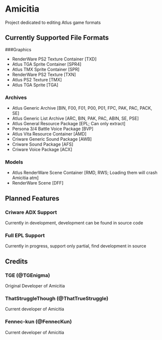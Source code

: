 # Amicitia
Project dedicated to editing Atlus game formats

Currently Supported File Formats
-----------

###Graphics
* RenderWare PS2 Texture Container [TXD]
* Atlus TGA Sprite Container [SPR4]
* Atlus TMX Sprite Container [SPR]
* RenderWare PS2 Texture [TXN]
* Atlus PS2 Texture [TMX]
* Atlus TGA Sprite [TGA]

### Archives
* Atlus Generic Archive [BIN, F00, F01, P00, P01, FPC, PAK, PAC, PACK, SE]
* Atlus Generic List Archive [ARC, BIN, PAK, PAC, ABIN, SE, PSE]
* Atlus General Resource Package [EPL; Can only extract]
* Persona 3/4 Battle Voice Package [BVP]
* Atlus Vita Resource Container [AMD]
* Criware Generic Sound Package [AWB]
* Criware Sound Package [AFS]
* Criware Voice Package [ACX]

### Models
* Atlus RenderWare Scene Container [RMD, RWS; Loading them will crash Amicitia atm]
* RenderWare Scene [DFF]

Planned Features
-----------

### Criware ADX Support
Currently in development, development can be found in source code

### Full EPL Support
Currently in progress, support only partial, find development in source

Credits
-----------
### TGE (@TGEnigma)
Original Developer of Amicitia

### ThatStruggleThough (@ThatTrueStruggle)
Current developer of Amicitia 

### Fennec-kun (@FennecKun)
Current developer of Amicitia
